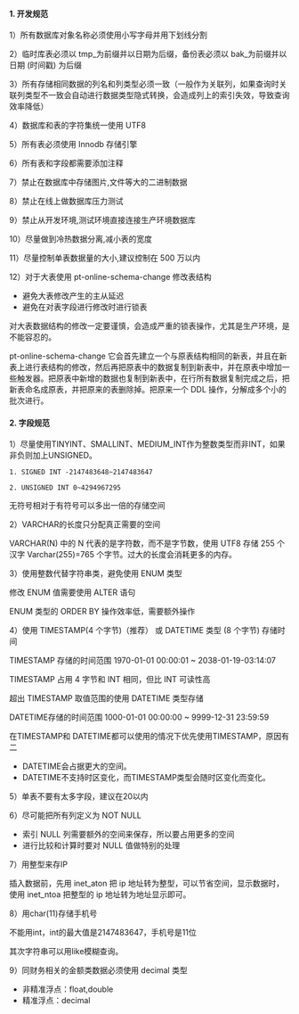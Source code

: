 #### 1. 开发规范

1）所有数据库对象名称必须使用小写字母并用下划线分割



2）临时库表必须以 tmp_为前缀并以日期为后缀，备份表必须以 bak_为前缀并以日期 (时间戳) 为后缀



3）所有存储相同数据的列名和列类型必须一致（一般作为关联列，如果查询时关联列类型不一致会自动进行数据类型隐式转换，会造成列上的索引失效，导致查询效率降低）



4）数据库和表的字符集统一使用 UTF8



5）所有表必须使用 Innodb 存储引擎



6）所有表和字段都需要添加注释



7）禁止在数据库中存储图片,文件等大的二进制数据



8）禁止在线上做数据库压力测试



9）禁止从开发环境,测试环境直接连接生产环境数据库



10）尽量做到冷热数据分离,减小表的宽度



11）尽量控制单表数据量的大小,建议控制在 500 万以内



12）对于大表使用 pt-online-schema-change 修改表结构

- 避免大表修改产生的主从延迟
- 避免在对表字段进行修改时进行锁表



对大表数据结构的修改一定要谨慎，会造成严重的锁表操作，尤其是生产环境，是不能容忍的。



pt-online-schema-change 它会首先建立一个与原表结构相同的新表，并且在新表上进行表结构的修改，然后再把原表中的数据复制到新表中，并在原表中增加一些触发器。把原表中新增的数据也复制到新表中，在行所有数据复制完成之后，把新表命名成原表，并把原来的表删除掉。把原来一个 DDL 操作，分解成多个小的批次进行。



#### 2. 字段规范

1）尽量使用TINYINT、SMALLINT、MEDIUM_INT作为整数类型而非INT，如果非负则加上UNSIGNED。

```
1. SIGNED INT -2147483648~2147483647 

2. UNSIGNED INT 0~4294967295 
```

无符号相对于有符号可以多出一倍的存储空间



2）VARCHAR的长度只分配真正需要的空间

VARCHAR(N) 中的 N 代表的是字符数，而不是字节数，使用 UTF8 存储 255 个汉字 Varchar(255)=765 个字节。过大的长度会消耗更多的内存。



3）使用整数代替字符串类，避免使用 ENUM 类型

修改 ENUM 值需要使用 ALTER 语句

ENUM 类型的 ORDER BY 操作效率低，需要额外操作



4）使用 TIMESTAMP(4 个字节)（推荐） 或 DATETIME 类型 (8 个字节) 存储时间

TIMESTAMP 存储的时间范围 1970-01-01 00:00:01 ~ 2038-01-19-03:14:07

TIMESTAMP 占用 4 字节和 INT 相同，但比 INT 可读性高

超出 TIMESTAMP 取值范围的使用 DATETIME 类型存储

DATETIME存储的时间范围 1000-01-01 00:00:00 ~ 9999-12-31 23:59:59



在TIMESTAMP和 DATETIME都可以使用的情况下优先使用TIMESTAMP，原因有二

- DATETIME会占据更大的空间。
- DATETIME不支持时区变化，而TIMESTAMP类型会随时区变化而变化。



5）单表不要有太多字段，建议在20以内



6）尽可能把所有列定义为 NOT NULL

- 索引 NULL 列需要额外的空间来保存，所以要占用更多的空间
- 进行比较和计算时要对 NULL 值做特别的处理



7）用整型来存IP

插入数据前，先用 inet_aton 把 ip 地址转为整型，可以节省空间，显示数据时，使用 inet_ntoa 把整型的 ip 地址转为地址显示即可。



8）用char(11)存储手机号

不能用int，int的最大值是2147483647，手机号是11位

其次字符串可以用like模糊查询。



9）同财务相关的金额类数据必须使用 decimal 类型

- 非精准浮点：float,double
- 精准浮点：decimal